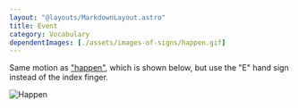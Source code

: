 ```yaml
---
layout: "@layouts/MarkdownLayout.astro"
title: Event
category: Vocabulary
dependentImages: [./assets/images-of-signs/happen.gif]
---
```


Same motion as ["happen"](./happen), which is shown below,
but use the "E" hand sign instead of the index finger.

![Happen](@signs/happen.gif)
